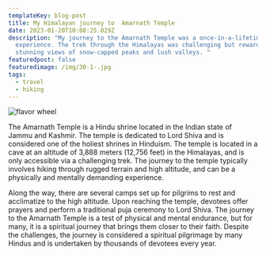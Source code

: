 ```yaml
---
templateKey: blog-post
title: My Himalayan journey to  Amarnath Temple
date: 2023-01-20T10:08:25.029Z
description: "My journey to the Amarnath Temple was a once-in-a-lifetime
  experience. The trek through the Himalayas was challenging but rewarding, with
  stunning views of snow-capped peaks and lush valleys. "
featuredpost: false
featuredimage: /img/30-1-.jpg
tags:
  - travel
  - hiking
---
```

![flavor wheel](/img/screenshot-2023-03-09-063446.png)

<!--StartFragment-->

The Amarnath Temple is a Hindu shrine located in the Indian state of Jammu and Kashmir. The temple is dedicated to Lord Shiva and is considered one of the holiest shrines in Hinduism. The temple is located in a cave at an altitude of 3,888 meters (12,756 feet) in the Himalayas, and is only accessible via a challenging trek. The journey to the temple typically involves hiking through rugged terrain and high altitude, and can be a physically and mentally demanding experience. 

Along the way, there are several camps set up for pilgrims to rest and acclimatize to the high altitude. Upon reaching the temple, devotees offer prayers and perform a traditional puja ceremony to Lord Shiva. The journey to the Amarnath Temple is a test of physical and mental endurance, but for many, it is a spiritual journey that brings them closer to their faith. Despite the challenges, the journey is considered a spiritual pilgrimage by many Hindus and is undertaken by thousands of devotees every year.

<!--EndFragment-->